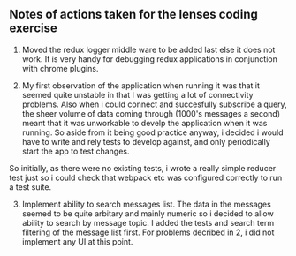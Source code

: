 Notes of actions taken for the lenses coding exercise
-----------------------------------------------------

1. Moved the redux logger middle ware to be added last else it does not work. It is very handy for debugging redux applications in conjunction with chrome plugins.

2. My first observation of the application when running it was that it seemed quite unstable in that I was getting a lot of connectivity problems. Also when i could connect and succesfully subscribe a query, the sheer volume of data coming through (1000's messages a second) meant that it was unworkable to develp the application when it was running. So aside from it being good practice anyway, i decided i would have to write and rely tests to develop against, and only periodically start the app to test changes.

So initially, as there were no existing tests, i wrote a really simple reducer test just so i could check that webpack etc was configured correctly to run a test suite.

3. Implement ability to search messages list. The data in the messages seemed to be quite arbitary and mainly numeric so i decided to allow ability to search by message topic. I added the tests and search term filtering of the message list first. For problems decribed in 2, i did not implement any UI at this point.